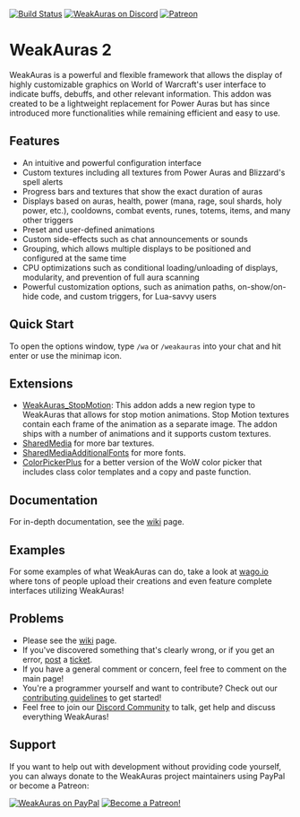 [![Build Status](https://travis-ci.org/WeakAuras/WeakAuras2.svg?branch=master)](https://travis-ci.org/WeakAuras/WeakAuras2)
[![WeakAuras on Discord](https://img.shields.io/badge/discord-weakauras-738bd7.svg?style=flat)](https://discord.gg/wa2) [![Patreon](https://img.shields.io/badge/patreon-donate-orange.svg)](https://www.patreon.com/weakauras)

# WeakAuras 2

WeakAuras is a powerful and flexible framework that allows the display of highly customizable graphics on World of Warcraft's user interface to indicate buffs, debuffs, and other relevant information. This addon was created to be a lightweight replacement for Power Auras but has since introduced more functionalities while remaining efficient and easy to use.


## Features

* An intuitive and powerful configuration interface
* Custom textures including all textures from Power Auras and Blizzard's spell alerts
* Progress bars and textures that show the exact duration of auras
* Displays based on auras, health, power (mana, rage, soul shards, holy power, etc.), cooldowns, combat events, runes, totems, items, and many other triggers
* Preset and user-defined animations
* Custom side-effects such as chat announcements or sounds
* Grouping, which allows multiple displays to be positioned and configured at the same time
* CPU optimizations such as conditional loading/unloading of displays, modularity, and prevention of full aura scanning
* Powerful customization options, such as animation paths, on-show/on-hide code, and custom triggers, for Lua-savvy users

## Quick Start

To open the options window, type `/wa` or `/weakauras` into your chat and hit enter or use the minimap icon.

## Extensions

* [WeakAuras_StopMotion](https://www.wowace.com/addons/weakauras-stop-motion): This addon adds a new region type to WeakAuras that allows for stop motion animations. Stop Motion textures contain each frame of the animation as a separate image. The addon ships with a number of animations and it supports custom textures.
* [SharedMedia](https://www.wowace.com/addons/sharedmedia) for more bar textures.
* [SharedMediaAdditionalFonts](https://www.wowace.com/addons/shared-media-additional-fonts) for more fonts.
* [ColorPickerPlus](https://mods.curse.com/addons/wow/colorpickerplus) for a better version of the WoW color picker that includes class color templates and a copy and paste function.

## Documentation

For in-depth documentation, see the [wiki](https://github.com/WeakAuras/WeakAuras2/wiki) page.

## Examples

For some examples of what WeakAuras can do, take a look at [wago.io](https://wago.io/) where tons of people upload their creations and even feature complete interfaces utilizing WeakAuras!

## Problems

* Please see the [wiki](https://github.com/WeakAuras/WeakAuras2/wiki) page.
* If you've discovered something that's clearly wrong, or if you get an error, [post](https://www.wowace.com/addons/weakauras-2/create-ticket/) a [ticket](https://www.wowace.com/addons/weakauras-2/tickets/).
* If you have a general comment or concern, feel free to comment on the main page!
* You're a programmer yourself and want to contribute? Check out our [contributing guidelines](https://github.com/WeakAuras/WeakAuras2/blob/master/CONTRIBUTING.md) to get started!
* Feel free to join our [Discord Community](https://discord.gg/wa2) to talk, get help and discuss everything WeakAuras!

## Support

If you want to help out with development without providing code yourself, you can always donate to the WeakAuras project maintainers using PayPal or become a Patreon:

[![WeakAuras on PayPal](https://www.paypalobjects.com/en_US/i/btn/btn_donateCC_LG.gif)](https://www.paypal.com/cgi-bin/webscr?cmd=_s-xclick&hosted_button_id=FRVH7EYXFDTUN)  [![Become a Patreon!](https://c5.patreon.com/external/logo/become_a_patron_button.png)](https://www.patreon.com/bePatron?u=3216523)
